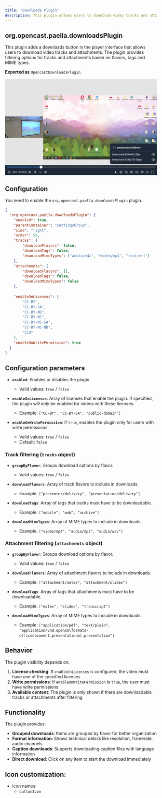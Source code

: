 ```yaml
---
title: "Downloads Plugin"
description: This plugin allows users to download video tracks and attachments from the video.
---
```


## org.opencast.paella.downloadsPlugin

This plugin adds a downloads button in the player interface that allows users to download video tracks and attachments. The plugin provides filtering options for tracks and attachments based on flavors, tags and MIME types.

**Exported as** `OpencastDownloadsPlugin`.


![Downloads Plugin](../../../../assets/plugin_downloadsPlugin.webp) 

## Configuration

You need to enable the `org.opencast.paella.downloadsPlugin` plugin.

```json
{
  "org.opencast.paella.downloadsPlugin": {
    "enabled": true,
    "parentContainer": "settingsGroup",
    "side": "right",
    "order": 50,
    "tracks": {
        "downloadFlavors": false,
        "downloadTags": false,
        "downloadMimeTypes": ["audio/m4a", "video/mp4", "text/vtt"]
    },
    "attachments": {
        "downloadFlavors": [],
        "downloadTags": false,
        "downloadMimeTypes": false
    },

    "enableOnLicenses": [
        "CC-BY",
        "CC-BY-SA",
        "CC-BY-ND",
        "CC-BY-NC",
        "CC-BY-NC-SA",
        "CC-BY-NC-ND",
        "CC0"
    ],
    "enableOnWritePermission": true
  }
}
```

## Configuration parameters

- **`enabled`**: Enables or disables the plugin.
  - Valid values: `true` / `false`

- **`enableOnLicenses`**: Array of licenses that enable the plugin. If specified, the plugin will only be enabled for videos with these licenses.
  - Example: `["CC-BY", "CC-BY-SA", "public-domain"]`

- **`enableOnWritePermission`**: If `true`, enables the plugin only for users with write permissions.
  - Valid values: `true` / `false`
  - Default: `false`

### Track filtering (`tracks` object)

- **`groupByFlavor`**: Groups download options by flavor.
  - Valid values: `true` / `false`

- **`downloadFlavors`**: Array of track flavors to include in downloads.
  - Example: `["presenter/delivery", "presentation/delivery"]`

- **`downloadTags`**: Array of tags that tracks must have to be downloadable.
  - Example: `["mobile", "web", "archive"]`

- **`downloadMimeTypes`**: Array of MIME types to include in downloads.
  - Example: `["video/mp4", "audio/mp3", "audio/wav"]`

### Attachment filtering (`attachments` object)

- **`groupByFlavor`**: Groups download options by flavor.
  - Valid values: `true` / `false`

- **`downloadFlavors`**: Array of attachment flavors to include in downloads.
  - Example: `["attachment/notes", "attachment/slides"]`

- **`downloadTags`**: Array of tags that attachments must have to be downloadable.
  - Example: `["notes", "slides", "transcript"]`

- **`downloadMimeTypes`**: Array of MIME types to include in downloads.
  - Example: `["application/pdf", "text/plain", "application/vnd.openxmlformats-officedocument.presentationml.presentation"]`

## Behavior

The plugin visibility depends on:

1. **License checking**: If `enableOnLicenses` is configured, the video must have one of the specified licenses
2. **Write permissions**: If `enableOnWritePermission` is `true`, the user must have write permissions
3. **Available content**: The plugin is only shown if there are downloadable tracks or attachments after filtering

## Functionality

The plugin provides:

- **Grouped downloads**: Items are grouped by flavor for better organization
- **Format information**: Shows technical details like resolution, framerate, audio channels
- **Caption downloads**: Supports downloading caption files with language information
- **Direct download**: Click on any item to start the download immediately



## Icon customization:

- Icon names:
    * `buttonIcon`
